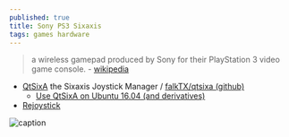 ```yaml
---
published: true
title: Sony PS3 Sixaxis
tags: games hardware
---
```

> a wireless gamepad produced by Sony for their PlayStation 3 video game console. - [wikipedia](https://en.wikipedia.org/wiki/Sixaxis)

- [QtSixA](http://qtsixa.sourceforge.net/)  the Sixaxis Joystick Manager / [falkTX/qtsixa (github)](https://github.com/falkTX/qtsixa)
	- [Use QtSixA on Ubuntu 16.04 (and derivatives)](https://retropie.org.uk/forum/topic/2913/guide-use-qtsixa-on-ubuntu-16-04-and-derivatives)
- [Rejoystick](http://rejoystick.sourceforge.net/)

![caption](https://upload.wikimedia.org/wikipedia/commons/thumb/8/89/PlayStation3-Sixaxis.jpg/450px-PlayStation3-Sixaxis.jpg)

